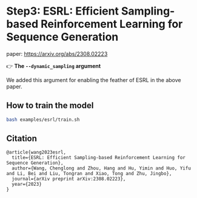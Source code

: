 # Step3: ESRL: Efficient Sampling-based Reinforcement Learning for Sequence Generation

paper: https://arxiv.org/abs/2308.02223

👉 **The ``--dynamic_sampling`` argument**

We added this argument for enabling the feather of ESRL in the above paper.

## How to train the model

```bash
bash examples/esrl/train.sh
```

## Citation

```
@article{wang2023esrl,
  title={ESRL: Efficient Sampling-based Reinforcement Learning for Sequence Generation},
  author={Wang, Chenglong and Zhou, Hang and Hu, Yimin and Huo, Yifu and Li, Bei and Liu, Tongran and Xiao, Tong and Zhu, Jingbo},
  journal={arXiv preprint arXiv:2308.02223},
  year={2023}
}
```
